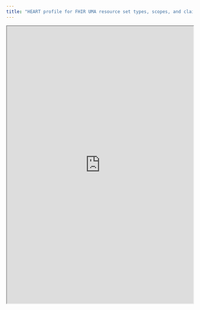 ```yaml
---
title: "HEART profile for FHIR UMA resource set types, scopes, and claims-gathering flows"
---
```



<iframe height="750" width="100%" src="https://ewelton.github.io/ktest/wiki.html#HEART%20profile%20for%20FHIR%20UMA%20resource%20set%20types,%20scopes,%20and%20claims-gathering%20flows"></iframe>
